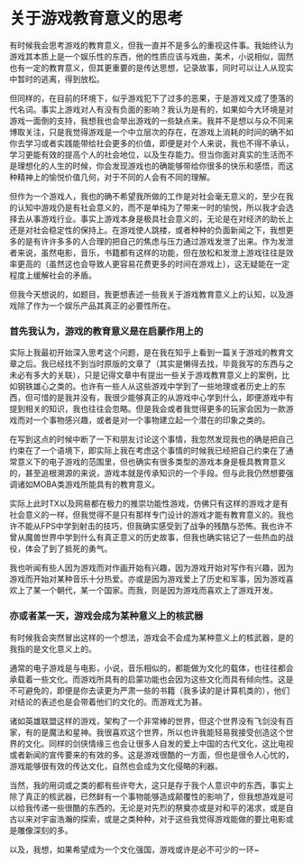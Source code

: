 # 关于游戏教育意义的思考

有时候我会思考游戏的教育意义，但我一直并不是多么的重视这件事。我始终认为游戏其本质上是一个娱乐性的东西，他的性质应该与戏曲，美术，小说相似，固然也有一定的教育意义，但其更重要的是传达思想，记录故事，同时可以让人从现实中暂时的逃离，得到放松。

但同样的，在目前的环境下，似乎游戏犯下了过多的恶果，于是游戏又成了堕落的代名词。事实上游戏对人有没有负面的影响？我认为是有的，如果如今大环境是对游戏一面倒的支持，我想我也会举出游戏的一些缺点来。我并不是想以与众不同来博取关注，只是我觉得游戏是一个中立层次的存在，在游戏上消耗的时间的确不如你去学习或者实践能带给社会更多的价值，即便是对个人来说，我也不得不承认，学习更能有效的提高个人的社会地位，以及生存能力。但当你面对真实的生活而不是理想化的人生的时候，你会发现游戏也的确能够带给你很多的快乐和感悟，而这种精神上的愉悦价值几何，对于不同的人会有不同的理解。

但作为一个游戏人，我也的确不希望我所做的工作是对社会毫无意义的，至少在我的认知中游戏仍是有社会意义的，而不是单纯为了带来一时的愉悦，所以我才会选择去从事游戏行业。事实上游戏本身是极具社会意义的，无论是在对经济的助长上还是对社会稳定性的保持上。在游戏使人跳楼，或者种种的负面新闻之下，我想更多的是有许许多多的人合理的把自己的焦虑与压力通过游戏发泄了出来。作为发泄者来说，虽然电影，音乐，书籍都有这样的功能，但在放松和发泄上游戏往往是效率更高的（虽然这也会导致人更容易花费更多的时间在游戏上），这无疑能在一定程度上缓解社会的矛盾。

但我今天想说的，如题目，我更想表述一些我关于游戏教育意义上的认知，以及游戏除了作为一个娱乐产品其真正的必要性所在。

### 首先我认为，游戏的教育意义是在启蒙作用上的

实际上我最初开始深入思考这个问题，是在我在知乎上看到一篇关于游戏的教育文章之后。我已经找不到当时原版的文章了（其实是懒得去找，毕竟我写的东西与之未必有多大的关联），只是记得文章中有提出一些关于游戏教育意义上的案例，比如钢铁雄心之类的。也许有一些人从这些游戏中学到了一些地理或者历史上的东西，但可惜的是我并没有，我很少能够真正的从游戏中心学到什么，即便游戏中有提到相关的知识，我也往往会忽略。但是我会或者我觉得更多的玩家会因为一款游戏而对一个事物感兴趣，或者是对一个事物建立起一个潜在的印象之类的。

在写到这点的时候中断了一下和朋友讨论这个事情，我忽然发现我也的确是把自己约束在了一个语境下，即实际上我在考虑这个事情的时候我已经把自己约束在了通常意义下的电子游戏的范围里，但也确实有很多类型的游戏本身是极具教育意义的，甚至追根溯源的来说，游戏本就是传承知识的一个手段。但与此我仍然想要强调诸如MOBA类游戏所能具有的教育意义。

实际上此时TX以及网易都在极力的推崇功能性游戏，仿佛只有这样的游戏才是有社会意义的一样，但我觉得不是只有那样专门设计的游戏才能有教育意义的。我也许不能从FPS中学到射击的技巧，但我确实感受到了战争的残酷与恐怖。我也许不曾从魔兽世界中学到什么有真正意义的历史故事，但我也确实铭记了一些热血的战役，体会了到了抵死的勇气。

我也听闻有些人因为游戏而对作画开始有兴趣，因为游戏开始对写作有兴趣，因为游戏而开始对某种音乐十分热爱。亦或是因为游戏爱上了历史和军事，因为游戏喜欢上了某一个朝代，某一个国家。而我，则是因为游戏而喜欢上了游戏开发。

### 亦或者某一天，游戏会成为某种意义上的核武器

有时候我会突然冒出这样的一个想法，游戏会不会成为某种意义上的核武器，是的我指的是文化意义上的。

通常的电子游戏是与电影，小说，音乐相似的，都能做为文化的载体，也往往都会承载着一些文化。而游戏所具有的启蒙功能也会因为这些文化而具有倾向性。这是不可避免的，即便是你去读更为严肃一些的书籍（我多读的是计算机类的），他们对结论的表述也是会带着他们的文化的。而游戏尤为甚。

诸如英雄联盟这样的游戏，架构了一个非常棒的世界，但这个世界没有飞剑没有百家，有的是魔法和星神。我很喜欢这个世界，所以也许我能轻易我接受创造这个世界的文化。同样的剑侠情缘三也会让很多人自发的爱上中国的古代文化，这比电视或者新闻的宣传要来的有效的多。这是游戏很酷的一方面，但也是很令人心忧的，游戏能够很有效的传达文化，自然也会成为文化侵略的利器。

当然，我的用词或之类的都有些许夸大，这只是存于我个人意识中的东西，事实上除了真正的核武器，已然鲜有一个事物能够造成颠覆性的影响了，但我想游戏是可以给我传递一些很酷的东西的。无论是对先烈的祭奠亦或是对和平的渴求，或是自古以来对宇宙浩瀚的探索，或是之类种种，对于这些我觉得游戏能做的要比电影或是雕像深刻的多。

以及，我想，如果希望成为一个文化强国，游戏或许是必不可少的一环~